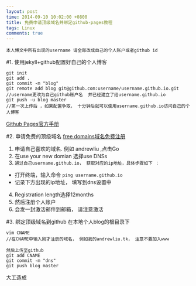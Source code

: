 ```yaml
---
layout: post
time: 2014-09-10 10:02:00 +0800
title: 免费申请顶级域名并绑定github-pages教程
tags: Linux
comments: true
---
```


`本人博文中所有出现的username 请全部改成自己的个人账户或者github id`

#1. 使用jekyll+github配置好自己的个人博客

```
git init
git add .
git commit -m "blog"
git remote add blog git@github.com:username/username.github.io.git
//username更改为自己github账户名  并已经建立了给username.github.io
git push -u blog master
//第一次上传后 ，如果配置争取， 十分钟后就可以使用username.github.io访问自己的个人博客
```

<!--more-->

[Github Pages官方手册](https://pages.github.com/)

#2. 申请免费的顶级域名
[free domains域名免费注册](http://www.dot.tk/en/index.html?lang=en)

1. 申请自己喜欢的域名. 例如 andrewliu ,点击Go
2. 在use your new domian 选择use DNSs
3. `通过自己username.github.io， 获取对应的ip地址，具体步骤如下 ：`
- 打开终端，输入命令 `ping username.github.io`
- 记录下方出现的ip地址， 填写到dns设置中
4. Registration length选择12months
5. 然后注册个人账户
6. 会发一封激活邮件到邮箱， 请注意激活


#3. 绑定顶级域名到github
在本地个人blog的根目录下

```
vim CNAME
//在CNAME中输入刚才注册的域名， 例如我的andrewliu.tk， 注意不要加入www

然后上传至github
git add CNAME
git commit -m "dns"
git push blog master
```
大工造成
   
